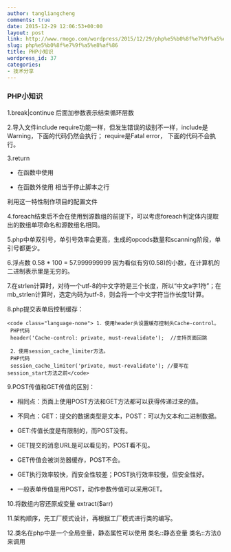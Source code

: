 ```yaml
---
author: tangliangcheng
comments: true
date: 2015-12-29 12:06:53+00:00
layout: post
link: http://www.rmogo.com/wordpress/2015/12/29/php%e5%b0%8f%e7%9f%a5%e8%af%86/
slug: php%e5%b0%8f%e7%9f%a5%e8%af%86
title: PHP小知识
wordpress_id: 37
categories:
- 技术分享
---
```


### PHP小知识


1.break|continue 后面加参数表示结束循环层数

2.导入文件include require功能一样，但发生错误的级别不一样，include是Warning，下面的代码仍然会执行；
require是Fatal error， 下面的代码不会执行。

3.return



	
  * 在函数中使用

	
  * 在函数外使用
相当于停止脚本之行


利用这一特性制作项目的配置文件

4.foreach结束后不会在使用到源数组的前提下，可以考虑foreach判定体内提取出的数组单项命名和源数组名相同。

5.php中单双引号，单引号效率会更高，生成的opcods数量和scanning阶段，单引号都更少。

6.浮点数 0.58 * 100 = 57.999999999
因为看似有穷(0.58)的小数，在计算机的二进制表示里是无穷的。

7.在strlen计算时，对待一个utf-8的中文字符是三个长度，所以“中文a字1符”；在mb_strlen计算时，选定内码为utf-8，则会将一个中文字符当作长度1计算。

8.php提交表单后控制缓存：

    
    <code class="language-none"> 1．使用header头设置缓存控制头Cache-control。
     PHP代码
     header('Cache-control: private, must-revalidate');  //支持页面回跳
    
     2．使用session_cache_limiter方法。
     PHP代码
     session_cache_limiter('private, must-revalidate'); //要写在               session_start方法之前</code>


9.POST传值和GET传值的区别：



	
  * 相同点：页面上使用POST方法和GET方法都可以获得传递过来的值。

	
  * 不同点：GET：提交的数据类型是文本，POST：可以为文本和二进制数据。

	
  * GET:传值长度是有限制的，而POST没有。

	
  * GET提交的消息URL是可以看见的，POST看不见。

	
  * GET传值会被浏览器缓存，POST不会。

	
  * GET执行效率较快，而安全性较差；POST执行效率较慢，但安全性好。

	
  * 一般表单传值是用POST，动作参数传值可以采用GET。


10.将数组内容还原成变量 extract($arr)

11.架构顺序，先工厂模式设计，再根据工厂模式进行类的编写。

12.类名在php中是一个全局变量，静态属性可以使用 类名::静态变量 类名::方法()来调用

